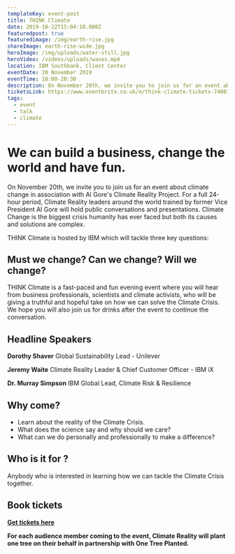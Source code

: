 ```yaml
---
templateKey: event-post
title: THINK Climate
date: 2019-10-22T15:04:10.000Z
featuredpost: true
featuredimage: /img/earth-rise.jpg
shareImage: earth-rise-wide.jpg
heroImage: /img/uploads/water-still.jpg
heroVideo: /videos/uploads/waves.mp4
location: IBM Southbank, Client Center
eventDate: 20 November 2019
eventTime: 18:00-20:30
description: On November 20th, we invite you to join us for an event about climate change in association with Al Gore's Climate Reality Project. THINK Climate is a fast-paced and fun evening event where you will hear from business professionals, scientists and climate activists, who will be giving a truthful and hopeful take on how we can solve the Climate Crisis.
ticketsLink: https://www.eventbrite.co.uk/e/think-climate-tickets-74001529567
tags:
  - event
  - talk
  - climate
---
```

# We can build a business, change the world and have fun.

On November 20th, we invite you to join us for an event about climate change in association with Al Gore's Climate Reality Project. For a full 24-hour period, Climate Reality leaders around the world trained by former Vice President Al Gore will hold public conversations and presentations. Climate Change is the biggest crisis humanity has ever faced but both its causes and solutions are complex.

THINK Climate is hosted by IBM which will tackle three key questions:

## Must we change? Can we change? Will we change?

THINK Climate is a fast-paced and fun evening event where you will hear from business professionals, scientists and climate activists, who will be giving a truthful and hopeful take on how we can solve the Climate Crisis. We hope you will also join us for drinks after the event to continue the conversation.

## Headline Speakers

**Dorothy Shaver**
Global Sustainability
Lead - Unilever

**Jeremy Waite**
Climate Reality Leader & Chief
Customer Officer - IBM iX

**Dr. Murray Simpson**
IBM Global Lead, Climate
Risk & Resilience

## Why come?
* Learn about the reality of the Climate Crisis.
* What does the science say and why should we care?
* What can we do personally and professionally to make a difference?

## Who is it for ?

Anybody who is interested in learning how we can tackle the Climate Crisis together.

## Book tickets

**<a href="https://www.eventbrite.co.uk/e/think-climate-tickets-74001529567" target="_blank">Get tickets here</a>**

**For each audience member coming to the event, Climate Reality will plant one tree on their behalf in partnership with One Tree Planted.**
